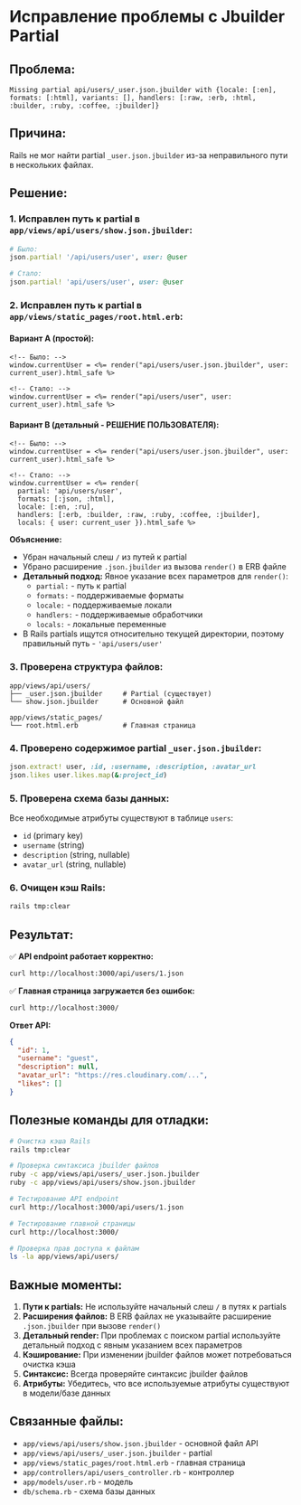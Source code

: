 # Исправление проблемы с Jbuilder Partial

## Проблема:
```
Missing partial api/users/_user.json.jbuilder with {locale: [:en], formats: [:html], variants: [], handlers: [:raw, :erb, :html, :builder, :ruby, :coffee, :jbuilder]}
```

## Причина:
Rails не мог найти partial `_user.json.jbuilder` из-за неправильного пути в нескольких файлах.

## Решение:

### 1. Исправлен путь к partial в `app/views/api/users/show.json.jbuilder`:

```ruby
# Было:
json.partial! '/api/users/user', user: @user

# Стало:
json.partial! 'api/users/user', user: @user
```

### 2. Исправлен путь к partial в `app/views/static_pages/root.html.erb`:

#### Вариант A (простой):
```erb
<!-- Было: -->
window.currentUser = <%= render("api/users/user.json.jbuilder", user: current_user).html_safe %>

<!-- Стало: -->
window.currentUser = <%= render("api/users/user", user: current_user).html_safe %>
```

#### Вариант B (детальный - РЕШЕНИЕ ПОЛЬЗОВАТЕЛЯ):
```erb
<!-- Было: -->
window.currentUser = <%= render("api/users/user.json.jbuilder", user: current_user).html_safe %>

<!-- Стало: -->
window.currentUser = <%= render(
  partial: 'api/users/user',
  formats: [:json, :html],
  locale: [:en, :ru],
  handlers: [:erb, :builder, :raw, :ruby, :coffee, :jbuilder],
  locals: { user: current_user }).html_safe %>
```

**Объяснение:** 
- Убран начальный слеш `/` из путей к partial
- Убрано расширение `.json.jbuilder` из вызова `render()` в ERB файле
- **Детальный подход:** Явное указание всех параметров для `render()`:
  - `partial:` - путь к partial
  - `formats:` - поддерживаемые форматы
  - `locale:` - поддерживаемые локали
  - `handlers:` - поддерживаемые обработчики
  - `locals:` - локальные переменные
- В Rails partials ищутся относительно текущей директории, поэтому правильный путь - `'api/users/user'`

### 3. Проверена структура файлов:

```
app/views/api/users/
├── _user.json.jbuilder     # Partial (существует)
└── show.json.jbuilder      # Основной файл

app/views/static_pages/
└── root.html.erb           # Главная страница
```

### 4. Проверено содержимое partial `_user.json.jbuilder`:

```ruby
json.extract! user, :id, :username, :description, :avatar_url
json.likes user.likes.map(&:project_id)
```

### 5. Проверена схема базы данных:

Все необходимые атрибуты существуют в таблице `users`:
- `id` (primary key)
- `username` (string)
- `description` (string, nullable)
- `avatar_url` (string, nullable)

### 6. Очищен кэш Rails:

```bash
rails tmp:clear
```

## Результат:

✅ **API endpoint работает корректно:**
```bash
curl http://localhost:3000/api/users/1.json
```

✅ **Главная страница загружается без ошибок:**
```bash
curl http://localhost:3000/
```

**Ответ API:**
```json
{
  "id": 1,
  "username": "guest",
  "description": null,
  "avatar_url": "https://res.cloudinary.com/...",
  "likes": []
}
```

## Полезные команды для отладки:

```bash
# Очистка кэша Rails
rails tmp:clear

# Проверка синтаксиса jbuilder файлов
ruby -c app/views/api/users/_user.json.jbuilder
ruby -c app/views/api/users/show.json.jbuilder

# Тестирование API endpoint
curl http://localhost:3000/api/users/1.json

# Тестирование главной страницы
curl http://localhost:3000/

# Проверка прав доступа к файлам
ls -la app/views/api/users/
```

## Важные моменты:

1. **Пути к partials:** Не используйте начальный слеш `/` в путях к partials
2. **Расширения файлов:** В ERB файлах не указывайте расширение `.json.jbuilder` при вызове `render()`
3. **Детальный render:** При проблемах с поиском partial используйте детальный подход с явным указанием всех параметров
4. **Кэширование:** При изменении jbuilder файлов может потребоваться очистка кэша
5. **Синтаксис:** Всегда проверяйте синтаксис jbuilder файлов
6. **Атрибуты:** Убедитесь, что все используемые атрибуты существуют в модели/базе данных

## Связанные файлы:

- `app/views/api/users/show.json.jbuilder` - основной файл API
- `app/views/api/users/_user.json.jbuilder` - partial
- `app/views/static_pages/root.html.erb` - главная страница
- `app/controllers/api/users_controller.rb` - контроллер
- `app/models/user.rb` - модель
- `db/schema.rb` - схема базы данных
